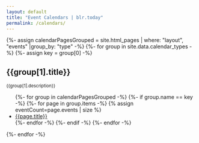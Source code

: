 ```yaml
---
layout: default
title: "Event Calendars | blr.today"
permalink: /calendars/
---
```

{%- assign calendarPagesGrouped = site.html_pages | where: "layout", "events" |group_by: "type" -%}
{%- for group in site.data.calendar_types -%}
{%- assign key = group[0] -%}
## {{group[1].title}}
<small>{{group[1].description}}</small>

<ul>
{%- for group in calendarPagesGrouped -%}
	{%- if group.name == key -%}
	{%- for page in group.items -%}
	{% assign eventCount=page.events | size %}
	<li data-eventcount="{{eventCount}}">
		<a href="{{page.url}}">{{page.title}}</a>
	</li>
	{%- endfor -%}
	{%- endif -%}
{%- endfor -%}
</ul>
{%- endfor -%}